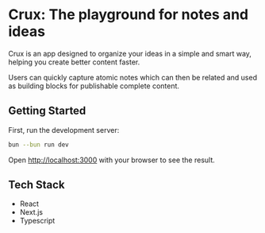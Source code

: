 # Crux: The playground for notes and ideas

Crux is an app designed to organize your ideas in a simple and smart way, helping you create better content faster.

Users can quickly capture atomic notes which can then be related and used as building blocks for publishable complete content.

## Getting Started

First, run the development server:

```bash
bun --bun run dev
```

Open [http://localhost:3000](http://localhost:3000) with your browser to see the result.

## Tech Stack

- React
- Next.js
- Typescript
